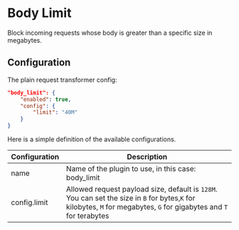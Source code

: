 # Body Limit

Block incoming requests whose body is greater than a specific size in megabytes.

## Configuration

The plain request transformer config:

```json
"body_limit": {
    "enabled": true,
    "config": {
        "limit": "40M"
    }
}
```

Here is a simple definition of the available configurations.

| Configuration                 | Description                                                         |
|-------------------------------|---------------------------------------------------------------------|
| name                          | Name of the plugin to use, in this case: body_limit        |
| config.limit      | Allowed request payload size, default is `128M`. You can set the size in `B` for bytes,`K` for kilobytes, `M` for megabytes, `G` for gigabytes and `T` for terabytes  |
